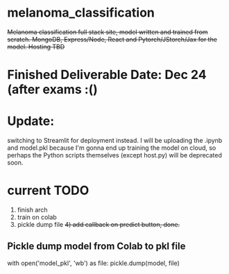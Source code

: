# melanoma_classification
~~Melanoma classification full stack site, model written and trained from scratch. MongoDB, Express/Node, React and Pytorch/JStorch/Jax for the model. Hosting TBD~~

# Finished Deliverable Date: Dec 24 (after exams :()

# Update: 
switching to Streamlit for deployment instead.
I will be uploading the .ipynb and model.pkl because I'm gonna end up training the model on cloud, so perhaps the Python scripts themselves (except host.py) will be deprecated soon.

# current TODO
1) finish arch
2) train on colab
3) pickle dump file 
~~4) add callback on predict button, done.~~

## Pickle dump model from Colab to pkl file
with open('model_pkl', 'wb') as file:
    pickle.dump(model, file)
###

